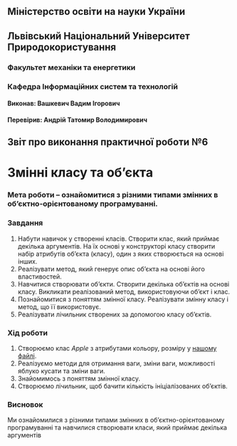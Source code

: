 ## Міністерство освіти на науки України
## Львівський Національний Університет Природокористування
### Факультет механіки та енергетики
### Кафедра Інформаційних систем та технологій

#### Виконав: Вашкевич Вадим Ігорович
#### Перевірив: Андрій Татомир Володимирович

## Звіт про виконання практичної роботи №6
# Змінні класу та об’єкта

### Мета роботи – ознайомитися з різними типами змінних в об’єктно-орієнтованому програмуванні.

### Завдання
1. Набути навичок у створенні класів. Створити клас, який приймає декілька аргументів. На їх основі у конструкторі класу створити набір атрибутів об’єкта (класу), один з яких створюється на основі інших.
2. Реалізувати метод, який генерує опис об’єкта на основі його властивостей.
3. Навчитися створювати об’єкти. Створити декілька об’єктів на основі класу. Викликати реалізований метод, використовуючи об’єкт і клас.
4. Познайомитися з поняттям змінної класу. Реалізувати змінну класу і метод, що її використовує.
5. Реалізувати лічильник створених за допомогою класу об’єктів.

### Хід роботи
1. Створюємо клас *Apple* з атрибутами кольору, розміру у [нашому файлі](./main.py).
2. Реалізуємо методи для отримання ваги, зміни ваги, можливості яблуко кусати та зміни ваги.
3. Знайомимось з поняттям змінної класу.
4. Створюємо лічильник, щоб бачити кількість ініціалізованих обʼєктів.

### Висновок
Ми ознайомилися з різними типами змінних в об’єктно-орієнтованому програмуванні та навчилися створювати класи, який приймає декілька аргументів